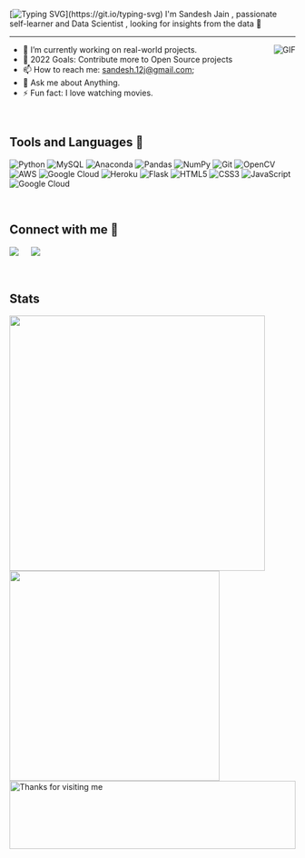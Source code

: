 [![Typing SVG](https://readme-typing-svg.herokuapp.com?font=arial&color=3384B4&lines=Hello+,+Welcome+to+my+GitHub+Profile+++++++++++++++++++++++++++++++++++++++++++++++++++++++++++++++++++......)](https://git.io/typing-svg)
I'm Sandesh Jain , passionate self-learner and Data Scientist , looking for insights from the data 👋

--------------------------------------------------------------------------------------------------------------------------------------------------------------------
<img align="right" alt="GIF" src="https://media.giphy.com/media/f3iwJFOVOwuy7K6FFw/giphy.gif" />
        

- 🔭 I’m currently working on real-world projects.
- 🥅 2022 Goals: Contribute more to Open Source projects
- 📫 How to reach me: sandesh.12j@gmail.com;
- 💬 Ask me about Anything.
- ⚡ Fun fact: I love watching movies.

<br>

## Tools and Languages 🚀 

![Python](https://img.shields.io/badge/python-3670A0?style=for-the-badge&logo=python&logoColor=ffdd54) 
![MySQL](https://img.shields.io/badge/mysql-%2300f.svg?style=for-the-badge&logo=mysql&logoColor=white) 
![Anaconda](https://img.shields.io/badge/Anaconda-%2344A833.svg?style=for-the-badge&logo=anaconda&logoColor=white) 
![Pandas](https://img.shields.io/badge/pandas-%23150458.svg?style=for-the-badge&logo=pandas&logoColor=white) 
![NumPy](https://img.shields.io/badge/numpy-%23013243.svg?style=for-the-badge&logo=numpy&logoColor=white) 
![Git](https://img.shields.io/badge/Git-f02913?style=for-the-badge&logo=git&logoColor=white)
![OpenCV](https://img.shields.io/badge/OpenCV-a5eb60?style=for-the-badge&logo=opencv_python&logoColor=white)
![AWS](https://img.shields.io/badge/AWS-%23FF9900.svg?style=for-the-badge&logo=amazon-aws&logoColor=white) 
![Google Cloud](https://img.shields.io/badge/Google%20Cloud-%234285F4.svg?style=for-the-badge&logo=google-cloud&logoColor=white) 
![Heroku](https://img.shields.io/badge/Heroku-430098?style=for-the-badge&logo=heroku&logoColor=white)
![Flask](https://img.shields.io/badge/flask-%23000.svg?style=for-the-badge&logo=flask&logoColor=white)
![HTML5](https://img.shields.io/badge/html5-%23E34F26.svg?style=for-the-badge&logo=html5&logoColor=white) 
![CSS3](https://img.shields.io/badge/css3-%231572B6.svg?style=for-the-badge&logo=css3&logoColor=white) 
![JavaScript](https://img.shields.io/badge/javascript-%23323330.svg?style=for-the-badge&logo=javascript&logoColor=%23F7DF1E) 
![Google Cloud](https://img.shields.io/badge/Visual%20Code-%234285F4.svg?style=for-the-badge&logo=google-cloud&logoColor=white) 


<br>

## Connect with me 🤝

[![](https://img.shields.io/badge/Gmail-D14836?style=for-the-badge&logo=gmail&logoColor=white)](mailto:sandesh.12j@gmail.com) &emsp;
[![](https://img.shields.io/badge/LinkedIn-0077B5?style=for-the-badge&logo=linkedin&logoColor=white)](https://www.linkedin.com/in/sandeshjain06/) &emsp;

<br>

## Stats 

<p><img align="left",img width="450", src="https://storage.googleapis.com/gweb-newslab-data-viz-tool.appspot.com/uploads/2ac42fc0-4e24-4843-a5de-d0f31a6b8329.gif">
   <img align="left"width="370"  src="https://github-readme-stats.vercel.app/api?username=sandeshjain06&theme=radical&show_icons=true&locale=en"  />
</p>
<img height="120" alt="Thanks for visiting me" width="100%" src="https://raw.githubusercontent.com/BrunnerLivio/brunnerlivio/master/images/marquee.svg" />
